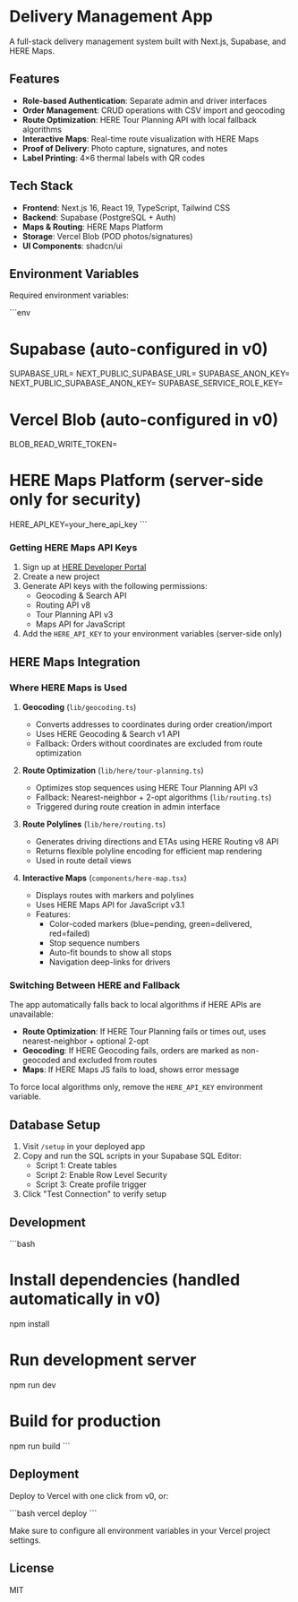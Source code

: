 # Delivery Management App

A full-stack delivery management system built with Next.js, Supabase, and HERE Maps.

## Features

- **Role-based Authentication**: Separate admin and driver interfaces
- **Order Management**: CRUD operations with CSV import and geocoding
- **Route Optimization**: HERE Tour Planning API with local fallback algorithms
- **Interactive Maps**: Real-time route visualization with HERE Maps
- **Proof of Delivery**: Photo capture, signatures, and notes
- **Label Printing**: 4×6 thermal labels with QR codes

## Tech Stack

- **Frontend**: Next.js 16, React 19, TypeScript, Tailwind CSS
- **Backend**: Supabase (PostgreSQL + Auth)
- **Maps & Routing**: HERE Maps Platform
- **Storage**: Vercel Blob (POD photos/signatures)
- **UI Components**: shadcn/ui

## Environment Variables

Required environment variables:

\`\`\`env
# Supabase (auto-configured in v0)
SUPABASE_URL=
NEXT_PUBLIC_SUPABASE_URL=
SUPABASE_ANON_KEY=
NEXT_PUBLIC_SUPABASE_ANON_KEY=
SUPABASE_SERVICE_ROLE_KEY=

# Vercel Blob (auto-configured in v0)
BLOB_READ_WRITE_TOKEN=

# HERE Maps Platform (server-side only for security)
HERE_API_KEY=your_here_api_key
\`\`\`

### Getting HERE Maps API Keys

1. Sign up at [HERE Developer Portal](https://developer.here.com/)
2. Create a new project
3. Generate API keys with the following permissions:
   - Geocoding & Search API
   - Routing API v8
   - Tour Planning API v3
   - Maps API for JavaScript
4. Add the `HERE_API_KEY` to your environment variables (server-side only)

## HERE Maps Integration

### Where HERE Maps is Used

1. **Geocoding** (`lib/geocoding.ts`)
   - Converts addresses to coordinates during order creation/import
   - Uses HERE Geocoding & Search v1 API
   - Fallback: Orders without coordinates are excluded from route optimization

2. **Route Optimization** (`lib/here/tour-planning.ts`)
   - Optimizes stop sequences using HERE Tour Planning API v3
   - Fallback: Nearest-neighbor + 2-opt algorithms (`lib/routing.ts`)
   - Triggered during route creation in admin interface

3. **Route Polylines** (`lib/here/routing.ts`)
   - Generates driving directions and ETAs using HERE Routing v8 API
   - Returns flexible polyline encoding for efficient map rendering
   - Used in route detail views

4. **Interactive Maps** (`components/here-map.tsx`)
   - Displays routes with markers and polylines
   - Uses HERE Maps API for JavaScript v3.1
   - Features:
     - Color-coded markers (blue=pending, green=delivered, red=failed)
     - Stop sequence numbers
     - Auto-fit bounds to show all stops
     - Navigation deep-links for drivers

### Switching Between HERE and Fallback

The app automatically falls back to local algorithms if HERE APIs are unavailable:

- **Route Optimization**: If HERE Tour Planning fails or times out, uses nearest-neighbor + optional 2-opt
- **Geocoding**: If HERE Geocoding fails, orders are marked as non-geocoded and excluded from routes
- **Maps**: If HERE Maps JS fails to load, shows error message

To force local algorithms only, remove the `HERE_API_KEY` environment variable.

## Database Setup

1. Visit `/setup` in your deployed app
2. Copy and run the SQL scripts in your Supabase SQL Editor:
   - Script 1: Create tables
   - Script 2: Enable Row Level Security
   - Script 3: Create profile trigger
3. Click "Test Connection" to verify setup

## Development

\`\`\`bash
# Install dependencies (handled automatically in v0)
npm install

# Run development server
npm run dev

# Build for production
npm run build
\`\`\`

## Deployment

Deploy to Vercel with one click from v0, or:

\`\`\`bash
vercel deploy
\`\`\`

Make sure to configure all environment variables in your Vercel project settings.

## License

MIT
